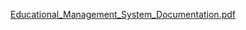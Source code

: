 [Educational_Management_System_Documentation.pdf](https://github.com/user-attachments/files/19949539/Educational_Management_System_Documentation.pdf)
